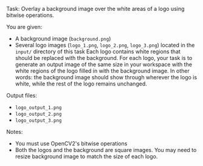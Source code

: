 Task: Overlay a background image over the white areas of a logo using bitwise operations.

You are given:
- A background image (`background.png`)
- Several logo images (`logo_1.png`, `logo_2.png`, `logo_3.png`) located in the `input/` directory of this task
Each logo contains white regions that should be replaced with the background. For each logo, your task is to generate an output image of the same size in your workspace with the white regions of the logo filled in with the background image. In other words: the background image should show through wherever the logo is white, while the rest of the logo remains unchanged.

Output files:
- `logo_output_1.png`
- `logo_output_2.png`
- `logo_output_3.png`

Notes:
- You must use OpenCV2's bitwise operations 
- Both the logos and the background are square images. You may need to resize background image to match the size of each logo.
